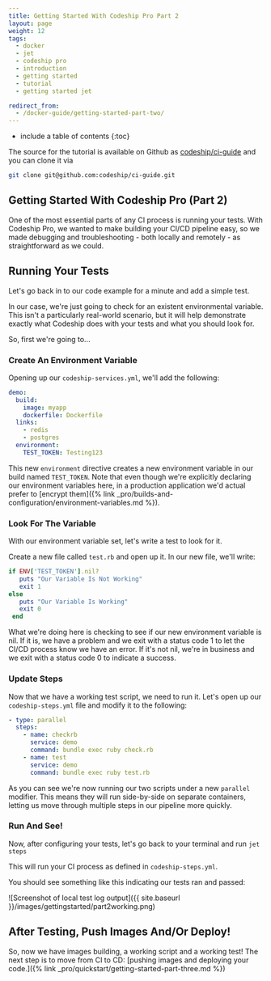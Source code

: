 ```yaml
---
title: Getting Started With Codeship Pro Part 2
layout: page
weight: 12
tags:
  - docker
  - jet
  - codeship pro  
  - introduction
  - getting started
  - tutorial
  - getting started jet

redirect_from:
  - /docker-guide/getting-started-part-two/
---
```


* include a table of contents
{:toc}

The source for the tutorial is available on Github as [codeship/ci-guide](https://github.com/codeship/ci-guide/) and you can clone it via

```bash
git clone git@github.com:codeship/ci-guide.git
```

## Getting Started With Codeship Pro (Part 2)

One of the most essential parts of any CI process is running your tests. With Codeship Pro, we wanted to make building your CI/CD pipeline easy, so we made debugging and troubleshooting - both locally and remotely - as straightforward as we could.

## Running Your Tests

Let's go back in to our code example for a minute and add a simple test.

In our case, we're just going to check for an existent environmental variable. This isn't a particularly real-world scenario, but it will help demonstrate exactly what Codeship does with your tests and what you should look for.

So, first we're going to...

### Create An Environment Variable

Opening up our `codeship-services.yml`, we'll add the following:

```yaml
demo:
  build:
    image: myapp
    dockerfile: Dockerfile
  links:
    - redis
    - postgres
  environment:
    TEST_TOKEN: Testing123
```

This new `environment` directive creates a new environment variable in our build named `TEST_TOKEN`. Note that even though we're explicitly declaring our environment variables here, in a production application we'd actual prefer to [encrypt them]({% link _pro/builds-and-configuration/environment-variables.md %}).

### Look For The Variable

With our environment variable set, let's write a test to look for it.

Create a new file called `test.rb` and open up it. In our new file, we'll write:

```ruby
if ENV['TEST_TOKEN'].nil?
   puts "Our Variable Is Not Working"
   exit 1
else
   puts "Our Variable Is Working"
   exit 0
 end
```

What we're doing here is checking to see if our new environment variable is nil. If it is, we have a problem and we exit with a status code 1 to let the CI/CD process know we have an error. If it's not nil, we're in business and we exit with a status code 0 to indicate a success.

### Update Steps

Now that we have a working test script, we need to run it. Let's open up our `codeship-steps.yml` file and modify it to the following:

```yaml
- type: parallel
  steps:
    - name: checkrb
      service: demo
      command: bundle exec ruby check.rb
    - name: test
      service: demo
      command: bundle exec ruby test.rb
```

As you can see we're now running our two scripts under a new `parallel` modifier. This means they will run side-by-side on separate containers, letting us move through multiple steps in our pipeline more quickly.

### Run And See!

Now, after configuring your tests, let's go back to your terminal and run `jet steps`

This will run your CI process as defined in `codeship-steps.yml`.

You should see something like this indicating our tests ran and passed:

![Screenshot of local test log output]({{ site.baseurl }}/images/gettingstarted/part2working.png)

## After Testing, Push Images And/Or Deploy!

So, now we have images building, a working script and a working test! The next step is to move from CI to CD: [pushing images and deploying your code.]({% link _pro/quickstart/getting-started-part-three.md %})
